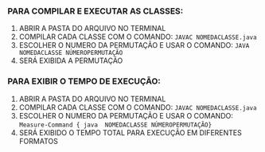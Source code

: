 ### PARA COMPILAR E EXECUTAR AS CLASSES:

1. ABRIR A PASTA DO ARQUIVO NO TERMINAL
2. COMPILAR CADA CLASSE COM O COMANDO: `JAVAC NOMEDACLASSE.java`
3. ESCOLHER O NUMERO DA PERMUTAÇÃO E USAR O COMANDO: `JAVA NOMEDACLASSE NÚMEROPERMUTAÇÃO`
4. SERÁ EXIBIDA A PERMUTAÇÃO

### PARA EXIBIR O TEMPO DE EXECUÇÃO:

1. ABRIR A PASTA DO ARQUIVO NO TERMINAL
2. COMPILAR CADA CLASSE COM O COMANDO: `JAVAC NOMEDACLASSE.java`
3. ESCOLHER O NUMERO DA PERMUTAÇÃO E USAR O COMANDO: `Measure-Command { java  NOMEDACLASSE NÚMEROPERMUTAÇÃO}`
4. SERÁ EXIBIDO O TEMPO TOTAL PARA EXECUÇÃO EM DIFERENTES FORMATOS

